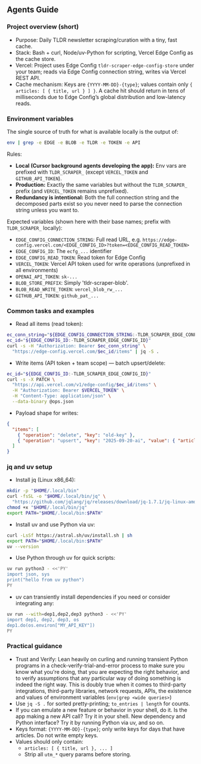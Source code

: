 ## Agents Guide

### Project overview (short)

- Purpose: Daily TLDR newsletter scraping/curation with a tiny, fast cache.
- Stack: Bash + curl, Node/uv-Python for scripting, Vercel Edge Config as the cache store.
- Vercel: Project uses Edge Config `tldr-scraper-edge-config-store` under your team; reads via Edge Config connection string, writes via Vercel REST API.
- Cache mechanism: Keys are `{YYYY-MM-DD}-{type}`; values contain only `{ articles: [ { title, url } ] }`. A cache hit should return in tens of milliseconds due to Edge Config’s global distribution and low-latency reads.

### Environment variables

The single source of truth for what is available locally is the output of:

```bash
env | grep -e EDGE -e BLOB -e TLDR -e TOKEN -e API
```

Rules:

- **Local (Cursor background agents developing the app):** Env vars are prefixed with `TLDR_SCRAPER_` (except `VERCEL_TOKEN` and `GITHUB_API_TOKEN`).
- **Production:** Exactly the same variables but without the `TLDR_SCRAPER_` prefix (and `VERCEL_TOKEN` remains unprefixed).
- **Redundancy is intentional:** Both the full connection string and the decomposed parts exist so you never need to parse the connection string unless you want to.

Expected variables (shown here with their base names; prefix with `TLDR_SCRAPER_` locally):

- `EDGE_CONFIG_CONNECTION_STRING`: Full read URL, e.g. `https://edge-config.vercel.com/<EDGE_CONFIG_ID>?token=<EDGE_CONFIG_READ_TOKEN>`
- `EDGE_CONFIG_ID`: The `ecfg_...` identifier
- `EDGE_CONFIG_READ_TOKEN`: Read token for Edge Config
- `VERCEL_TOKEN`: Vercel API token used for write operations (unprefixed in all environments)
- `OPENAI_API_TOKEN`: `sk-...`
- `BLOB_STORE_PREFIX`: Simply 'tldr-scraper-blob'.
- `BLOB_READ_WRITE_TOKEN`: `vercel_blob_rw_...`
- `GITHUB_API_TOKEN`: `github_pat_...`

### Common tasks and examples

- Read all items (read token):
```bash
ec_conn_string="${EDGE_CONFIG_CONNECTION_STRING:-TLDR_SCRAPER_EDGE_CONFIG_CONNECTION_STRING}"
ec_id="${EDGE_CONFIG_ID:-TLDR_SCRAPER_EDGE_CONFIG_ID}"
curl -s -H "Authorization: Bearer $ec_conn_string" \
  "https://edge-config.vercel.com/$ec_id/items" | jq -S .
```

- Write items (API token + team scope) — batch upsert/delete:
```bash
ec_id="${EDGE_CONFIG_ID:-TLDR_SCRAPER_EDGE_CONFIG_ID}"
curl -s -X PATCH \
  "https://api.vercel.com/v1/edge-config/$ec_id/items" \
  -H "Authorization: Bearer $VERCEL_TOKEN" \
  -H "Content-Type: application/json" \
  --data-binary @ops.json
```

- Payload shape for writes:
```json
{
  "items": [
    { "operation": "delete", "key": "old-key" },
    { "operation": "upsert", "key": "2025-09-20-ai", "value": { "articles": [ { "title": "...", "url": "..." } ] } }
  ]
}
```

### jq and uv setup

- Install jq (Linux x86_64):
```bash
mkdir -p "$HOME/.local/bin"
curl -fsSL -o "$HOME/.local/bin/jq" \
  "https://github.com/jqlang/jq/releases/download/jq-1.7.1/jq-linux-amd64"
chmod +x "$HOME/.local/bin/jq"
export PATH="$HOME/.local/bin:$PATH"
```

- Install uv and use Python via uv:
```bash
curl -LsSf https://astral.sh/uv/install.sh | sh
export PATH="$HOME/.local/bin:$PATH"
uv --version
```

- Use Python through uv for quick scripts:
```bash
uv run python3 - <<'PY'
import json, sys
print("hello from uv python")
PY
```
- uv can transiently install dependencies if you need or consider integrating any:
```bash
uv run --with=dep1,dep2,dep3 python3 - <<'PY'
import dep1, dep2, dep3, os
dep1.do(os.environ["MY_API_KEY"])
PY
```

### Practical guidance

- Trust and Verify: Lean heavily on curling and running transient Python programs in a check-verify-trial-and-error process to make sure you know what you're doing, that you are expecting the right behavior, and to verify assumptions that any particular way of doing something is indeed the right way. This is doubly true when it comes to third-party integrations, third-party libraries, network requests, APIs, the existence and values of environment variables (`env|grep <wide queries>`)
- Use `jq -S .` for sorted pretty-printing; `to_entries | length` for counts.
- If you can emulate a new feature or behavior in your shell, do it. Is the app making a new API call? Try it in your shell. New dependency and Python interface? Try it by running Python via uv, and so on.
- Keys format: `{YYYY-MM-DD}-{type}`; only write keys for days that have articles. Do not write empty keys.
- Values should only contain:
  - `articles: [ { title, url }, ... ]`
  - Strip all `utm_*` query params before storing.

